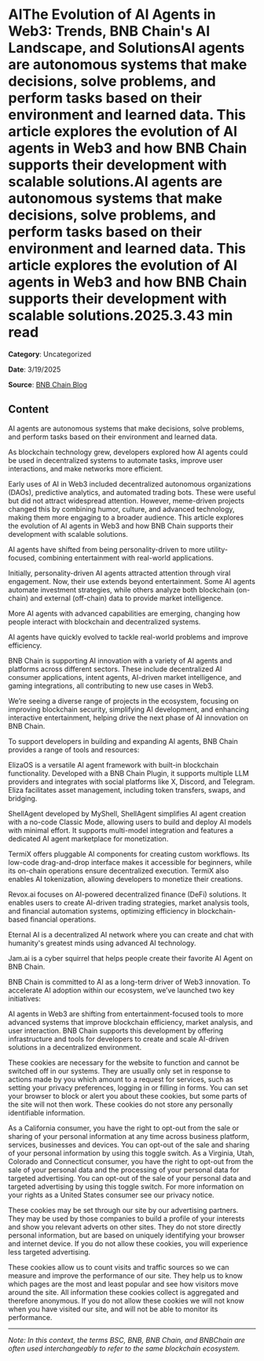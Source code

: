 # AIThe Evolution of AI Agents in Web3: Trends, BNB Chain's AI Landscape, and SolutionsAI agents are autonomous systems that make decisions, solve problems, and perform tasks based on their environment and learned data. This article explores the evolution of AI agents in Web3 and how BNB Chain supports their development with scalable solutions.AI agents are autonomous systems that make decisions, solve problems, and perform tasks based on their environment and learned data. This article explores the evolution of AI agents in Web3 and how BNB Chain supports their development with scalable solutions.2025.3.43 min read

**Category**: Uncategorized

**Date**: 3/19/2025

**Source**: [BNB Chain Blog](https://www.bnbchain.org/en/blog/the-evolution-of-ai-agents-in-web3-trends-bnb-chains-ai-landscape-and-solutions)

## Content

AI agents are autonomous systems that make decisions, solve problems, and perform tasks based on their environment and learned data.

As blockchain technology grew, developers explored how AI agents could be used in decentralized systems to automate tasks, improve user interactions, and make networks more efficient.

Early uses of AI in Web3 included decentralized autonomous organizations (DAOs), predictive analytics, and automated trading bots. These were useful but did not attract widespread attention. However, meme-driven projects changed this by combining humor, culture, and advanced technology, making them more engaging to a broader audience. This article explores the evolution of AI agents in Web3 and how BNB Chain supports their development with scalable solutions.

AI agents have shifted from being personality-driven to more utility-focused, combining entertainment with real-world applications.

Initially, personality-driven AI agents attracted attention through viral engagement. Now, their use extends beyond entertainment. Some AI agents automate investment strategies, while others analyze both blockchain (on-chain) and external (off-chain) data to provide market intelligence.

More AI agents with advanced capabilities are emerging, changing how people interact with blockchain and decentralized systems.

AI agents have quickly evolved to tackle real-world problems and improve efficiency.

BNB Chain is supporting AI innovation with a variety of AI agents and platforms across different sectors. These include decentralized AI consumer applications, intent agents, AI-driven market intelligence, and gaming integrations, all contributing to new use cases in Web3.

We’re seeing a diverse range of projects in the ecosystem, focusing on improving blockchain security, simplifying AI development, and enhancing interactive entertainment, helping drive the next phase of AI innovation on BNB Chain.

To support developers in building and expanding AI agents, BNB Chain provides a range of tools and resources:

ElizaOS is a versatile AI agent framework with built-in blockchain functionality. Developed with a BNB Chain Plugin, it supports multiple LLM providers and integrates with social platforms like X, Discord, and Telegram. Eliza facilitates asset management, including token transfers, swaps, and bridging.

ShellAgent developed by MyShell, ShellAgent simplifies AI agent creation with a no-code Classic Mode, allowing users to build and deploy AI models with minimal effort. It supports multi-model integration and features a dedicated AI agent marketplace for monetization.

TermiX offers pluggable AI components for creating custom workflows. Its low-code drag-and-drop interface makes it accessible for beginners, while its on-chain operations ensure decentralized execution. TermiX also enables AI tokenization, allowing developers to monetize their creations.

Revox.ai focuses on AI-powered decentralized finance (DeFi) solutions. It enables users to create AI-driven trading strategies, market analysis tools, and financial automation systems, optimizing efficiency in blockchain-based financial operations.

Eternal AI is a decentralized AI network where you can create and chat with humanity's greatest minds using advanced AI technology.

Jam.ai is a cyber squirrel that helps people create their favorite AI Agent on BNB Chain.

BNB Chain is committed to AI as a long-term driver of Web3 innovation. To accelerate AI adoption within our ecosystem, we’ve launched two key initiatives:

AI agents in Web3 are shifting from entertainment-focused tools to more advanced systems that improve blockchain efficiency, market analysis, and user interaction. BNB Chain supports this development by offering infrastructure and tools for developers to create and scale AI-driven solutions in a decentralized environment.

These cookies are necessary for the website to function and cannot be switched off in our systems. They are usually only set in response to actions made by you which amount to a request for services, such as setting your privacy preferences, logging in or filling in forms. You can set your browser to block or alert you about these cookies, but some parts of the site will not then work. These cookies do not store any personally identifiable information.

As a California consumer, you have the right to opt-out from the sale or sharing of your personal information at any time across business platform, services, businesses and devices. You can opt-out of the sale and sharing of your personal information by using this toggle switch. As a Virginia, Utah, Colorado and Connecticut consumer, you have the right to opt-out from the sale of your personal data and the processing of your personal data for targeted advertising. You can opt-out of the sale of your personal data and targeted advertising by using this toggle switch. For more information on your rights as a United States consumer see our privacy notice.

These cookies may be set through our site by our advertising partners. They may be used by those companies to build a profile of your interests and show you relevant adverts on other sites. They do not store directly personal information, but are based on uniquely identifying your browser and internet device. If you do not allow these cookies, you will experience less targeted advertising.

These cookies allow us to count visits and traffic sources so we can measure and improve the performance of our site. They help us to know which pages are the most and least popular and see how visitors move around the site. All information these cookies collect is aggregated and therefore anonymous. If you do not allow these cookies we will not know when you have visited our site, and will not be able to monitor its performance.



---

*Note: In this context, the terms BSC, BNB, BNB Chain, and BNBChain are often used interchangeably to refer to the same blockchain ecosystem.*
